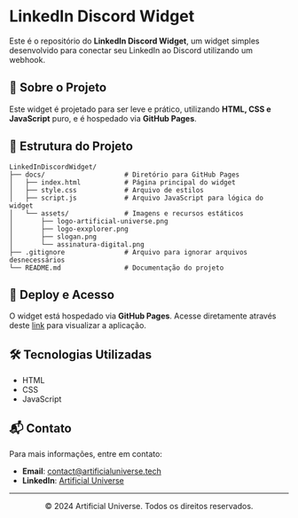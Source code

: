 # LinkedIn Discord Widget

Este é o repositório do **LinkedIn Discord Widget**, um widget simples desenvolvido para conectar seu LinkedIn ao Discord utilizando um webhook.

## 📝 Sobre o Projeto

Este widget é projetado para ser leve e prático, utilizando **HTML, CSS e JavaScript** puro, e é hospedado via **GitHub Pages**.

## 📂 Estrutura do Projeto
```
LinkedInDiscordWidget/
├── docs/                    # Diretório para GitHub Pages
│   ├── index.html           # Página principal do widget
│   ├── style.css            # Arquivo de estilos
│   ├── script.js            # Arquivo JavaScript para lógica do widget
│   └── assets/              # Imagens e recursos estáticos
│       ├── logo-artificial-universe.png
│       ├── logo-exxplorer.png
│       ├── slogan.png
│       └── assinatura-digital.png
├── .gitignore               # Arquivo para ignorar arquivos desnecessários
└── README.md                # Documentação do projeto
```

## 🚀 Deploy e Acesso

O widget está hospedado via **GitHub Pages**. Acesse diretamente através deste [link](https://AIExxplorer.github.io/LinkedInDiscordWidget/) para visualizar a aplicação.

## 🛠️ Tecnologias Utilizadas

- HTML
- CSS
- JavaScript

## 📬 Contato

Para mais informações, entre em contato:

- **Email**: [contact@artificialuniverse.tech](mailto:contact@artificialuniverse.tech)
- **LinkedIn**: [Artificial Universe](https://www.linkedin.com/company/artificial-universe)

---

<div align="center"> © 2024 Artificial Universe. Todos os direitos reservados. </div>
